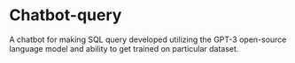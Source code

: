# Chatbot-query
A chatbot for making SQL query developed utilizing the GPT-3 open-source language model and ability to get trained on particular dataset.
